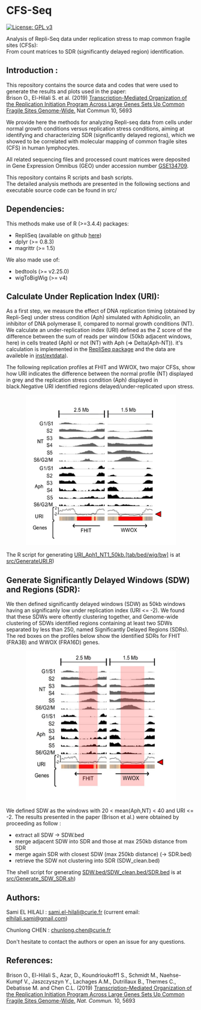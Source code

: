 # CFS-Seq  
[![License: GPL v3](https://img.shields.io/badge/License-GPLv3-blue.svg)](https://www.gnu.org/licenses/gpl-3.0)

Analysis of Repli-Seq data under replication stress to map common fragile sites (CFSs):   
From count matrices to SDR (significantly delayed region) identification.

## Introduction :
 
This repository contains the source data and codes that were used to generate the results and plots used in the paper:  
Brison O., El-Hilali S. et al. (2019) [Transcription-Mediated Organization of the Replication Initiation Program Across Large Genes Sets Up Common Fragile Sites Genome-Wide.](https://doi.org/10.1038/s41467-019-13674-5) Nat Commun 10, 5693

We provide here the methods for analyzing Repli-seq data from cells under normal growth conditions versus replication stress conditions, aiming at identifying and characterizing SDR (significantly delayed regions), which we showed to be correlated with molecular mapping of common fragile sites (CFS) in human lymphocytes.  

All related sequencing files and processed count matrices were deposited in Gene Expression Omnibus (GEO) under accession number [GSE134709](https://www.ncbi.nlm.nih.gov/geo/query/acc.cgi?acc=GSE134709).

This repository contains R scripts and bash scripts.  
The detailed analysis methods are presented in the following sections and executable source code can be found in src/  

## Dependencies:

This methods make use of  R (>=3.4.4) packages:  
* RepliSeq (available on github [here](https://github.com/CL-CHEN-Lab/RepliSeq))
* dplyr (>= 0.8.3) 
* magrittr (>= 1.5)

We also made use of:  
* bedtools (>= v2.25.0)
* wigToBigWig (>= v4)

## Calculate Under Replication Index (URI):

As a first step, we measure the effect of DNA replication timing (obtained by Repli-Seq) under stress condition (Aph) simulated with Aphidicolin, an inhibitor of DNA polymerase II, compared to normal growth conditions (NT). We calculate an under-replication index (URI) defined as the Z score of the difference between the sum of reads per window (50kb adjacent windows, here) in cells treated (Aph) or not (NT) with Aph (=> Delta(Aph-NT)). it's calculation is implemented in the [RepliSeq package](https://github.com/CL-CHEN-Lab/RepliSeq) and the data are availeble in [inst/extdata](https://github.com/CL-CHEN-Lab/CFS-Seq/tree/master/inst/extdata)). 

The following replication profiles at FHIT and WWOX, two major CFSs, show how URI indicates the difference between the normal profile (NT) displayed in grey and the replication stress condition (Aph) displayed in black.Negative URI identified regions delayed/under-replicated upon stress. 

<p align="center">
<img src="inst/img/FHIT_WWOX_replication_profiles.png" width="400" height="400">
 </p>
 

The R script for generating [URI_Aph1_NT1_50kb.[tab/bed/wig/bw]](https://github.com/CL-CHEN-Lab/CFS-Seq/tree/master/inst/outputs) is at [src/GenerateURI.R](https://github.com/CL-CHEN-Lab/CFS-Seq/tree/master/src/GenerateURI.R))
 

## Generate Significantly Delayed Windows (SDW) and Regions (SDR):

We then defined significantly delayed windows (SDW) as 50kb windows having an significanly low under replication index (URI <= -2). We found that these SDWs were oftently clustering together, and Genome-wide clustering of SDWs identified regions containing at least two SDWs separated by less than 250, named Significantly Delayed Regions (SDRs). The red boxes on the profiles below show the identified SDRs for FHIT (FRA3B) and WWOX (FRA16D) genes.


<p align="center">
<img src="inst/img/FHIT_WWOX_replication_profiles_SDR.png" width="400" height="400">
 </p>

We defined SDW as the windows with 20 < mean(Aph,NT) < 40 and URI <= -2.
The results presented in the paper (Brison et al.) were obtained by proceeding as follow :

* extract all SDW -> SDW.bed
* merge adjacent SDW into SDR and those at max 250kb distance from SDR 
* merge again SDR with closest SDW (max 250kb distance) (-> SDR.bed)
* retrieve the SDW not clustering into SDR (SDW_clean.bed)

The shell script for generating [SDW.bed/SDW_clean.bed/SDR.bed](https://github.com/CL-CHEN-Lab/CFS-Seq/tree/master/inst/outputs) is at [src/Generate_SDW_SDR.sh](https://github.com/CL-CHEN-Lab/CFS-Seq/tree/master/src/Generate_SDW_SDR.sh))
 

## Authors: 

Sami EL HILALI : sami.el-hilali@curie.fr (current email: elhilali.sami@gmail.com)  

Chunlong CHEN : chunlong.chen@curie.fr

Don't hesitate to contact the authors or open an issue for any questions.

## References: 

Brison O., El-Hilali S., Azar, D., Koundrioukoff1 S., Schmidt M., Naehse-Kumpf V., Jaszczyszyn Y., Lachages A.M., Dutrillaux B., Thermes C., Debatisse M. and Chen C.L. (2019) [Transcription-Mediated Organization of the Replication Initiation Program Across Large Genes Sets Up Common Fragile Sites Genome-Wide.](https://doi.org/10.1038/s41467-019-13674-5) *Nat. Commun.* 10, 5693



